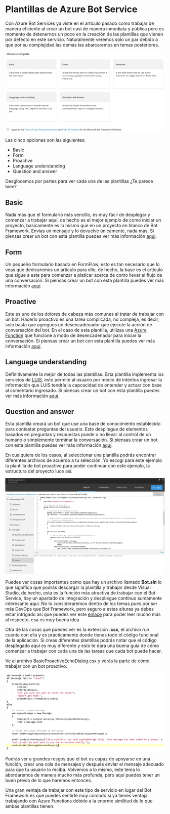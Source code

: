 # Plantillas de Azure Bot Service

Con Azure Bot Services ya viste en el artículo pasado como trabajar de manera eficiente al crear un bot casi de manera inmediata y pública pero es momento de detenernos un poco en la creación de las plantillas que vienen por defecto en este servicio. Naturalmente veremos solo un par debido a que por su complejidad las demás las abarcaremos en temas posteriores.

<img src="Imagenes/Img001.JPG"/>

Las cinco opciones son las siguientes:  

* Basic
* Form
* Proactive
* Language understanding
* Question and answer

Desglocemos por partes para ver cada una de las plantillas ¿Te parece bien?

## Basic

Nada más que el formulario más sencillo, es muy fácil de desplegar y comenzar a trabajar aquí, de hecho es el mejor ejemplo de como iniciar un proyecto, basicamente es lo mismo que en un proyecto en blanco de Bot Framework. Envias un mensaje y lo devuelve únicamente, nada más. Si piensas crear un bot con esta plantilla puedes ver más información [aquí](https://docs.microsoft.com/en-us/bot-framework/azure-bot-service-serverless-template-basic).

## Form

Un pequeño formulario basado en FormFlow, esto es tan necesario que lo veas que dedicaremos un artículo para ello, de hecho, la base es el artículo que sigue a este para comenzar a platicar acerca de como llevar el flujo de una conversación. Si piensas crear un bot con esta plantilla puedes ver más información [aquí](https://docs.microsoft.com/en-us/bot-framework/azure-bot-service-serverless-template-form).

## Proactive

Este es uno de los dolores de cabeza más comunes al tratar de trabajar con un bot. Hacerlo proactivo es una tarea complicada, no compleja, es decir, solo basta que agregues un desencadenador que ejecute la acción de conversación del bot. En el caso de esta plantilla, utilizas una [Azure Function](https://azure.microsoft.com/es-mx/services/functions/) que funcione a modo de desencadenador para iniciar la conversación. Si piensas crear un bot con esta plantilla puedes ver más información [aquí](https://docs.microsoft.com/en-us/bot-framework/azure-bot-service-template-proactive).

## Language understanding

Definitivamente la mejor de todas las plantillas. Esta plantilla implementa los servicios de [LUIS](https://azure.microsoft.com/es-mx/services/cognitive-services/language-understanding-intelligent-service/), esto permite al usuario por medio de intentos ingresar la información que LUIS tendría la capcacidad de entender y actuar con base al comentario ingresado. Si piensas crear un bot con esta plantilla puedes ver más información [aquí](https://docs.microsoft.com/en-us/bot-framework/azure-bot-service-template-language-understanding).

## Question and answer

Esta plantilla creará un bot que use una base de conocimiento establecido para contestar preguntas del usuario. Este despliegue de elementos basados en preguntas y respuestas puede o no llevar al control de un humano o simplemente terminar la conversación. Si piensas crear un bot con esta plantilla puedes ver más información [aquí](hhttps://docs.microsoft.com/es-mx/bot-framework/azure-bot-service-template-question-answer).


En cualquiera de los casos, al seleccionar una plantilla podrás encontrar diferentes archivos de acuerdo a tu selección. Yo escogí para este ejemplo la plantilla de bot proactivo para poder continuar con este ejemplo, la estructura del proyecto luce así.

<img src="Imagenes/Img002.JPG"/>

Puedes ver cosas importantes como que hay un archivo llamado **Bot.sln** lo que significa que podrás descargar la plantilla y trabajar desde Visual Studio, de hecho, esta es la función más atractiva de trabajar con el Bot Service, hay un apartado de integración y despliegue continuo sumamente interesante aquí. No lo consideraremos dentro de los temas pues por ser más DevOps que Bot Framework, pero seguro a estas alturas ya debes estar intrigado así que puedes ver este [enlace](http://dailydotnettips.com/2017/07/18/setting-up-continuous-integration-for-azure-bot-services/) para poder leer mucho más al respecto, esa es muy buena idea.

Otra de las cosas que puedes ver es la extensión **.csx**, el archivo run cuenta con ella y es prácticamente donde tienes todo el código funcional de la aplicación. Si creas diferentes plantillas podrás notar que el código desplegado aquí es muy diferente y esto te dará una buena guía de cómo comenzar a trabajar con cada una de las tareas que cada bot puede hacer.

Ve al archivo BasicProactiveEchoDialog.csx y verás la parte de cómo trabajar con un bot proactivo.

<img src="Imagenes/Img003.JPG"/>

Podrás ver a grandes resgos que el bot es capaz de apoyarse en una función, crear una cola de mensajes y después enviar el mensaje adecuado para que tu usuario lo reciba. Volvemos a lo mismo, este tema lo abordaremos de manera mucho más profunda, pero aquí puedes tener un buen previo de lo que haremos entonces.

Una gran ventaja de trabajar con este tipo de servicio en lugar del Bot Framework es que puedes sentirte muy cómodo si ya tienes ventaja trabajando con Azure Functions debido a la enorme similitud de lo que ambas plantillas tienen.


